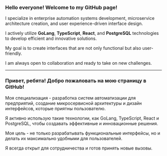  ### Hello everyone! Welcome to my GitHub page!

I specialize in enterprise automation systems development, microservice architecture creation, and user experience-driven interface design.

I actively utilize **GoLang**, **TypeScript**, **React**, and **PostgreSQL** technologies to develop efficient and innovative solutions.

My goal is to create interfaces that are not only functional but also user-friendly.

I am always open to collaboration and ready to take on new challenges.

<hr />

### Привет, ребята! Добро пожаловать на мою страницу в GitHub!

Моя специализация - разработка систем автоматизации для предприятий, создание микросервисной архитектуры и дизайн интерфейсов, которые приятны пользователю.

Я активно использую такие технологии, как GoLang, TypeScript, React и PostgreSQL, чтобы создавать эффективные и инновационные решения.

Моя цель - не только разрабатывать функциональные интерфейсы, но и делать их максимально удобными для пользователей.

Я всегда открыт для сотрудничества и готов принять новые вызовы.
